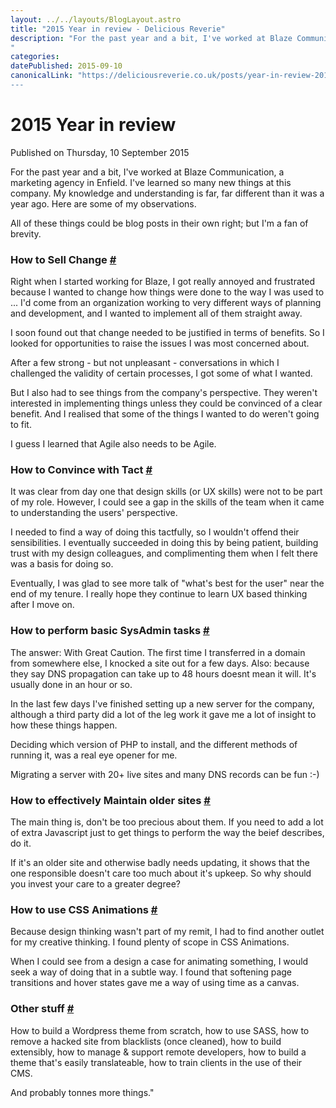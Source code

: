 ```yaml
---
layout: ../../layouts/BlogLayout.astro
title: "2015 Year in review - Delicious Reverie"
description: "For the past year and a bit, I've worked at Blaze Communication, a marketing agency in Enfield. I've learned so many new things at this company. My knowledge and understanding is far, far different than it was a year ago. Here are some of my observations.
"
categories:
datePublished: 2015-09-10
canonicalLink: "https://deliciousreverie.co.uk/posts/year-in-review-2015/
---
```

# 2015 Year in review

Published on Thursday, 10 September 2015

For the past year and a bit, I've worked at Blaze Communication, a marketing agency in Enfield. I've learned so many new things at this company. My knowledge and understanding is far, far different than it was a year ago. Here are some of my observations.

All of these things could be blog posts in their own right; but I'm a fan of brevity.

### How to Sell Change [#](https://deliciousreverie.co.uk/posts/what-i-learned-this-year-2015/#how-to-sell-change)

Right when I started working for Blaze, I got really annoyed and frustrated because I wanted to change how things were done to the way I was used to ... I'd come from an organization working to very different ways of planning and development, and I wanted to implement all of them straight away.

I soon found out that change needed to be justified in terms of benefits. So I looked for opportunities to raise the issues I was most concerned about.

After a few strong - but not unpleasant - conversations in which I challenged the validity of certain processes, I got some of what I wanted.

But I also had to see things from the company's perspective. They weren't interested in implementing things unless they could be convinced of a clear benefit. And I realised that some of the things I wanted to do weren't going to fit.

I guess I learned that Agile also needs to be Agile.

### How to Convince with Tact [#](https://deliciousreverie.co.uk/posts/what-i-learned-this-year-2015/#how-to-convince-with-tact)

It was clear from day one that design skills (or UX skills) were not to be part of my role. However, I could see a gap in the skills of the team when it came to understanding the users' perspective.

I needed to find a way of doing this tactfully, so I wouldn't offend their sensibilities. I eventually succeeded in doing this by being patient, building trust with my design colleagues, and complimenting them when I felt there was a basis for doing so.

Eventually, I was glad to see more talk of "what's best for the user" near the end of my tenure. I really hope they continue to learn UX based thinking after I move on.

### How to perform basic SysAdmin tasks [#](https://deliciousreverie.co.uk/posts/what-i-learned-this-year-2015/#how-to-perform-basic-sysadmin-tasks)

The answer: With Great Caution. The first time I transferred in a domain from somewhere else, I knocked a site out for a few days. Also: because they say DNS propagation can take up to 48 hours doesnt mean it will. It's usually done in an hour or so.

In the last few days I've finished setting up a new server for the company, although a third party did a lot of the leg work it gave me a lot of insight to how these things happen.

Deciding which version of PHP to install, and the different methods of running it, was a real eye opener for me.

Migrating a server with 20+ live sites and many DNS records can be fun :-)

### How to effectively Maintain older sites [#](https://deliciousreverie.co.uk/posts/what-i-learned-this-year-2015/#how-to-effectively-maintain-older-sites)

The main thing is, don't be too precious about them. If you need to add a lot of extra Javascript just to get things to perform the way the beief describes, do it.

If it's an older site and otherwise badly needs updating, it shows that the one responsible doesn't care too much about it's upkeep. So why should you invest your care to a greater degree?

### How to use CSS Animations [#](https://deliciousreverie.co.uk/posts/what-i-learned-this-year-2015/#how-to-use-css-animations)

Because design thinking wasn't part of my remit, I had to find another outlet for my creative thinking. I found plenty of scope in CSS Animations.

When I could see from a design a case for animating something, I would seek a way of doing that in a subtle way. I found that softening page transitions and hover states gave me a way of using time as a canvas.

### Other stuff [#](https://deliciousreverie.co.uk/posts/what-i-learned-this-year-2015/#other-stuff)

How to build a Wordpress theme from scratch, how to use SASS, how to remove a hacked site from blacklists (once cleaned), how to build extensibly, how to manage & support remote developers, how to build a theme that's easily translateable, how to train clients in the use of their CMS.

And probably tonnes more things."